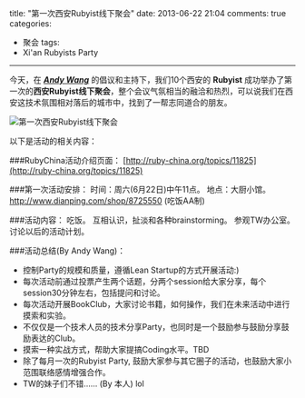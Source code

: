 title: "第一次西安Rubyist线下聚会"
date: 2013-06-22 21:04
comments: true
categories:
- 聚会
tags:
- Xi'an Rubyists Party
---

今天，在 ***[Andy Wang](http://blog.wangyaodi.com "Andy Wang")*** 的倡议和主持下，我们10个西安的 **Rubyist** 成功举办了第一次的**西安Rubyist线下聚会**，整个会议气氛相当的融洽和热烈，可以说我们在西安这技术氛围相对落后的城市中，找到了一帮志同道合的朋友。

<!-- more -->

![第一次西安Rubyist线下聚会](http://7xl6nt.com1.z0.glb.clouddn.com/image/Rubyists7B2C4E006B217EBF4E0B6D3B52A8008.JPG "第一次西安Rubyist线下聚会")

以下是活动的相关内容：

###RubyChina活动介绍页面：
[http://ruby-china.org/topics/11825](http://ruby-china.org/topics/11825)

###第一次活动安排：
时间：周六(6月22日)中午11点。
地点：大厨小馆。http://www.dianping.com/shop/8725550 (吃饭AA制)

###活动内容：
吃饭。
互相认识，扯淡和各种brainstorming。
参观TW办公室。
讨论以后的活动计划。

###活动总结(By Andy Wang)：

- 控制Party的规模和质量，遵循Lean Startup的方式开展活动:)
- 每次活动前通过投票产生两个话题，分两个session给大家分享，每个session30分钟左右，包括提问和讨论。
- 每次活动开展BookClub，大家讨论书籍，如何操作，我们在未来活动中进行摸索和实验。
- 不仅仅是一个技术人员的技术分享Party，也同时是一个鼓励参与鼓励分享鼓励表达的Club。
- 摸索一种实战方式，帮助大家提搞Coding水平。TBD
- 除了每月一次的Rubyist Party, 鼓励大家参与其它圈子的活动，也鼓励大家小范围联络感情增强合作。
- TW的妹子们不错…… (By 本人) lol
